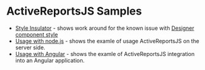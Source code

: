 # ActiveReportsJS Samples

* [Style Insulator](arjs-style-insulator) - shows work around for the known issue with [Designer component style](https://www.grapecity.com/activereportsjs/docs/GettingStarted/Troubleshooting#report-designer-component-breaks-my-applications-layout)
* [Usage with node.js](arjs-server-mode) - shows the examle of usage ActiveReportsJS on the server side.
* [Usage with Angular](arjs-angular) - shows the examle of ActiveReportsJS integration into an Angular application.

